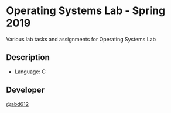 # Operating Systems Lab - Spring 2019

Various lab tasks and assignments for Operating Systems Lab

## Description

* Language: C

## Developer
 
[@abd612](https://github.com/abd612)